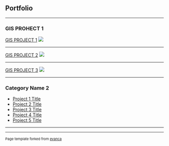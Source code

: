 ## Portfolio

---

### GIS PROHECT 1

[GIS PROJECT 1](/sample_page)
<img src="images/dummy_thumbnail.jpg?raw=true"/>

---
[GIS PROJECT 2](/pdf/sample_presentation.pdf)
<img src="images/dummy_thumbnail.jpg?raw=true"/>

---
[GIS PROJECT 3](http://example.com/)
<img src="images/dummy_thumbnail.jpg?raw=true"/>

---

### Category Name 2

- [Project 1 Title](http://example.com/)
- [Project 2 Title](http://example.com/)
- [Project 3 Title](http://example.com/)
- [Project 4 Title](http://example.com/)
- [Project 5 Title](http://example.com/)

---




---
<p style="font-size:11px">Page template forked from <a href="https://github.com/evanca/quick-portfolio">evanca</a></p>
<!-- Remove above link if you don't want to attibute -->
